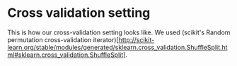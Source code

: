 # Cross validation setting
This is how our cross-validation setting looks like. We used (scikit's Random permutation cross-validation iterator)[http://scikit-learn.org/stable/modules/generated/sklearn.cross_validation.ShuffleSplit.html#sklearn.cross_validation.ShuffleSplit].
